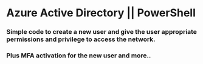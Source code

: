 # Azure Active Directory || PowerShell 

### Simple code to create a new user and give the user appropriate permissions and privilege to access the network.
### Plus MFA activation for the new user and more..